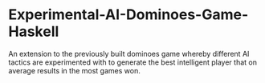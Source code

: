 # Experimental-AI-Dominoes-Game-Haskell
An extension to the previously built dominoes game whereby different AI tactics are experimented with to generate the best intelligent player that on average results in the most games won.

